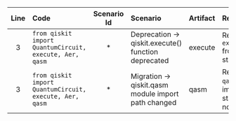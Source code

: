 | Line | Code | Scenario Id | Scenario | Artifact | Refactoring |
| :-: | :- | :-: | :- | :- | :- |
| 3 | `from qiskit import QuantumCircuit, execute, Aer, qasm` | * | Deprecation -> qiskit.execute() function deprecated | execute | Remove `execute` from import statement |
| 3 | `from qiskit import QuantumCircuit, execute, Aer, qasm` | * | Migration -> qiskit.qasm module import path changed | qasm | Remove `qasm` from import statement if not used |